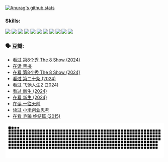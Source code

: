 
[![Anurag's github stats](https://github-readme-stats.vercel.app/api?username=w940853815)](https://github.com/anuraghazra/github-readme-stats)

### Skills:

<code><img height="32" src="https://cdn.jsdelivr.net/npm/simple-icons@v5/icons/python.svg"></code>
<code><img height="32" src="https://cdn.jsdelivr.net/npm/simple-icons@v5/icons/javascript.svg"></code>
<code><img height="32" src="https://cdn.jsdelivr.net/npm/simple-icons@v5/icons/django.svg"></code>
<code><img height="32" src="https://cdn.jsdelivr.net/npm/simple-icons@v5/icons/flask.svg"></code>
<code><img height="32" src="https://cdn.jsdelivr.net/npm/simple-icons@v5/icons/vuetify.svg"></code>
<code><img height="32" src="https://cdn.jsdelivr.net/npm/simple-icons@v5/icons/git.svg"></code>
<code><img height="32" src="https://cdn.jsdelivr.net/npm/simple-icons@v5/icons/docker.svg"></code>
<code><img height="32" src="https://cdn.jsdelivr.net/npm/simple-icons@v5/icons/postgresql.svg"></code>
<code><img height="32" src="https://cdn.jsdelivr.net/npm/simple-icons@v5/icons/elasticsearch.svg"></code>
<code><img height="32" src="https://cdn.jsdelivr.net/npm/simple-icons@v5/icons/macos.svg"></code>
<code><img height="32" src="https://cdn.jsdelivr.net/npm/simple-icons@v5/icons/linux.svg"></code>

### 🗣 豆瓣:

<!-- DOUBAN-ACTIVITIES:START -->
- [看过 第8个秀 The 8 Show‎ (2024)](https://www.douban.com/people/136069238/status/4622960077/?_i=17417659)
- [在读 黑书](https://www.douban.com/people/136069238/status/4621189759/?_i=17417659)
- [在看 第8个秀 The 8 Show‎ (2024)](https://www.douban.com/people/136069238/status/4619801154/?_i=17417659)
- [看过 第二十条‎ (2024)](https://www.douban.com/people/136069238/status/4618624208/?_i=17417659)
- [看过 飞驰人生2‎ (2024)](https://www.douban.com/people/136069238/status/4616048805/?_i=17417659)
- [看过 新生‎ (2024)](https://www.douban.com/people/136069238/status/4612373431/?_i=17417659)
- [在看 新生‎ (2024)](https://www.douban.com/people/136069238/status/4607441062/?_i=17417659)
- [在读 一往无前](https://www.douban.com/people/136069238/status/4590507310/?_i=17417659)
- [读过 小米创业思考](https://www.douban.com/people/136069238/status/4590506983/?_i=17417659)
- [在看 毛骗 终结篇‎ (2015)](https://www.douban.com/people/136069238/status/4581971924/?_i=17417660)
<!-- DOUBAN-ACTIVITIES:END -->


![Snake animation](https://raw.githubusercontent.com/w940853815/w940853815/output/github-contribution-grid-snake.svg)

<!--
**w940853815/w940853815** is a ✨ _special_ ✨ repository because its `README.md` (this file) appears on your GitHub profile.

Here are some ideas to get you started:

- 🔭 I’m currently working on ...
- 🌱 I’m currently learning ...
- 👯 I’m looking to collaborate on ...
- 🤔 I’m looking for help with ...
- 💬 Ask me about ...
- 📫 How to reach me: ...
- 😄 Pronouns: ...
- ⚡ Fun fact: ...
-->
